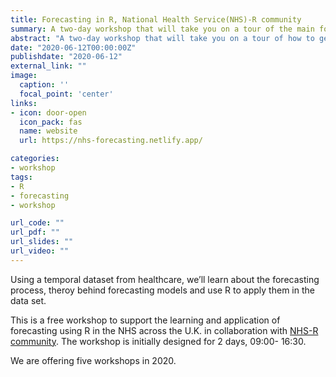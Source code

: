 ```yaml
---
title: Forecasting in R, National Health Service(NHS)-R community
summary: A two-day workshop that will take you on a tour of the main forecasting steps. Starting from 
abstract: "A two-day workshop that will take you on a tour of how to get from a decision to generate and evaluate forecasts using R."
date: "2020-06-12T00:00:00Z"
publishdate: "2020-06-12"
external_link: ""
image:
  caption: ''
  focal_point: 'center'
links:
- icon: door-open
  icon_pack: fas
  name: website
  url: https://nhs-forecasting.netlify.app/

categories:
- workshop
tags:
- R
- forecasting
- workshop

url_code: ""
url_pdf: ""
url_slides: ""
url_video: ""
---
```



Using a temporal dataset from healthcare, we’ll learn about the forecasting process, theroy behind forecasting models and use R to apply them in the data set.

This is a free workshop to support the learning and application of forecasting using R in the NHS across the U.K. in collaboration with [NHS-R community](https://nhsrcommunity.com/about/). The workshop is initially designed for 2 days, 09:00- 16:30.

We are offering five workshops in 2020.
